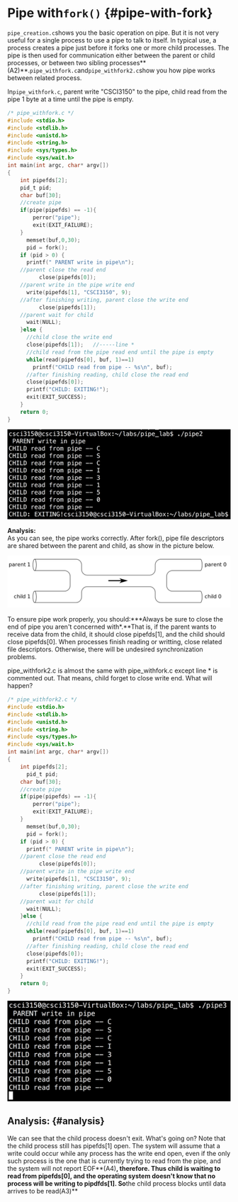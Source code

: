 # Pipe with`fork()` {#pipe-with-fork}

`pipe_creation.c`shows you the basic operation on pipe. But it is not very useful for a single process to use a pipe to talk to itself. In typical use, a process creates a pipe just before it forks one or more child processes. The pipe is then used for communication either between the parent or child processes, or between two sibling processes**\(A2\)**.`pipe_withfork.c`and`pipe_withfork2.c`show you how pipe works between related process.

In`pipe_withfork.c`, parent write "CSCI3150" to the pipe, child read from the pipe 1 byte at a time until the pipe is empty.

```c
/* pipe_withfork.c */
#include <stdio.h>
#include <stdlib.h>
#include <unistd.h>
#include <string.h>
#include <sys/types.h>
#include <sys/wait.h>
int main(int argc, char* argv[])
{
    int pipefds[2];
    pid_t pid;
    char buf[30];
    //create pipe
    if(pipe(pipefds) == -1){
        perror("pipe");
        exit(EXIT_FAILURE);
    }
      memset(buf,0,30);
      pid = fork();
    if (pid > 0) {
      printf(" PARENT write in pipe\n");
    //parent close the read end
          close(pipefds[0]);
    //parent write in the pipe write end                 
      write(pipefds[1], "CSCI3150", 9);
    //after finishing writing, parent close the write end
          close(pipefds[1]);
    //parent wait for child                
      wait(NULL);                         
    }else {
      //child close the write end  
      close(pipefds[1]);   //-----line *
      //child read from the pipe read end until the pipe is empty   
      while(read(pipefds[0], buf, 1)==1)   
        printf("CHILD read from pipe -- %s\n", buf);
      //after finishing reading, child close the read end
      close(pipefds[0]);
      printf("CHILD: EXITING!");
      exit(EXIT_SUCCESS);
    }
    return 0;
}
```

![](/assets/pipe2.png)

**Analysis:**  
As you can see, the pipe works correctly. After fork\(\), pipe file descriptors are shared between the parent and child, as show in the picture below.

![](/assets/pipe_fork.png)

To ensure pipe work properly, you should:**\*Always be sure to close the end of pipe you aren't concerned with\*.**That is, if the parent wants to receive data from the child, it should close pipefds\[1\], and the child should close pipefds\[0\]. When processes finish reading or writting, close related file descriptors. Otherwise, there will be undesired synchronization problems.

pipe_withfork2.c is almost the same with pipe_withfork.c except line \* is commented out. That means, child forget to close write end. What will happen?

```c
/* pipe_withfork2.c */
#include <stdio.h>
#include <stdlib.h>
#include <unistd.h>
#include <string.h>
#include <sys/types.h>
#include <sys/wait.h>
int main(int argc, char* argv[])
{
    int pipefds[2];
      pid_t pid;
    char buf[30];
    //create pipe
    if(pipe(pipefds) == -1){
        perror("pipe");
        exit(EXIT_FAILURE);
    }
      memset(buf,0,30);
      pid = fork();
    if (pid > 0) {
      printf(" PARENT write in pipe\n");
    //parent close the read end
          close(pipefds[0]);
    //parent write in the pipe write end                 
      write(pipefds[1], "CSCI3150", 9);
    //after finishing writing, parent close the write end
          close(pipefds[1]);
    //parent wait for child                
      wait(NULL);                         
    }else {  
      //child read from the pipe read end until the pipe is empty   
      while(read(pipefds[0], buf, 1)==1)   
        printf("CHILD read from pipe -- %s\n", buf);
      //after finishing reading, child close the read end
      close(pipefds[0]);
      printf("CHILD: EXITING!");
      exit(EXIT_SUCCESS);
    }
    return 0;
}

```
![](/assets/pipe3.png)

## **Analysis:** {#analysis}

We can see that the child process doesn't exit. What's going on? Note that the child process still has pipefds\[1\] open. The system will assume that a write could occur while any process has the write end open, even if the only such process is the one that is currently trying to read from the pipe, and the system will not report EOF**\(A4\)**, therefore. Thus child is waiting to read from pipefds\[0\], and the operating system doesn't know that no process will be writing to pipdfds\[1\]. So**the child process blocks until data arrives to be read\(A3\)**

